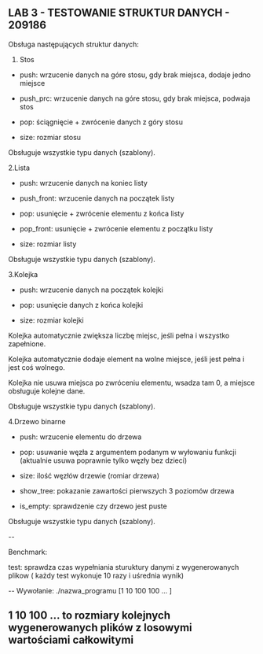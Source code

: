 LAB 3 - TESTOWANIE STRUKTUR DANYCH - 209186
----------
Obsługa następujących struktur danych:

1. Stos
  
  - push: wrzucenie danych na góre stosu, gdy brak miejsca, dodaje jedno miejsce
  
  - push_prc: wrzucenie danych na góre stosu, gdy brak miejsca, podwaja stos
  
  - pop: ściągnięcie + zwrócenie danych z góry stosu
  
  - size: rozmiar stosu
  
  Obsługuje wszystkie typu danych (szablony).

2.Lista

  - push: wrzucenie danych na koniec listy
  
  - push_front: wrzucenie danych na początek listy
  
  - pop: usunięcie + zwrócenie elementu z końca listy

  - pop_front: usunięcie + zwrócenie elementu z początku listy
  
  - size: rozmiar listy

 Obsługuje wszystkie typu danych (szablony).
 
3.Kolejka
 
  - push: wrzucenie danych na początek kolejki
  
  - pop: usunięcie danych z końca kolejki

  - size: rozmiar kolejki
  
  Kolejka automatycznie zwiększa liczbę miejsc, jeśli pełna i wszystko zapełnione.

  Kolejka automatycznie dodaje element na wolne miejsce, jeśli jest pełna i jest coś wolnego.
  
  Kolejka nie usuwa miejsca po zwróceniu elementu, wsadza tam 0, a miejsce obsługuje kolejne dane.

 Obsługuje wszystkie typu danych (szablony).
 
4.Drzewo binarne
 
  - push: wrzucenie elementu do drzewa

  - pop: usuwanie węzła z argumentem podanym w wyłowaniu funkcji (aktualnie usuwa poprawnie tylko węzły bez dzieci) 
  
  - size: ilość węzłów drzewie (romiar drzewa)
  
  - show_tree: pokazanie zawartości pierwszych 3 poziomów drzewa
  
  - is_empty: sprawdzenie czy drzewo jest puste

 Obsługuje wszystkie typu danych (szablony).

--

Benchmark:

  test: sprawdza czas wypełniania sturuktury danymi z wygenerowanych plikow ( każdy test wykonuje 10 razy i uśrednia wynik)

--
Wywołanie:
  ./nazwa_programu [1 10 100 100 ... ]
  
  1 10 100 ... to rozmiary kolejnych wygenerowanych plików z losowymi wartościami całkowitymi
--
